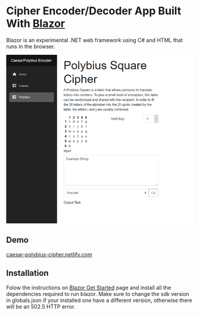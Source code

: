 ﻿# Cipher Encoder/Decoder App Built With [Blazor](https://blazor.net/)

Blazor is an experimental .NET web framework using C# and HTML that runs in the browser.

![screenshot](./readme-screenshot.png)

## Demo
[caesar-polybius-cipher.netlify.com](https://caesar-polybius-cipher.netlify.com)


## Installation
Folow the instructions on [Blazor Get Started](https://blazor.net/docs/get-started.html) page and install all the dependencies required to run blazor. Make sure to change the sdk version in globals.json if your installed one have a different version, otherwise there will be an 502.5 HTTP error.